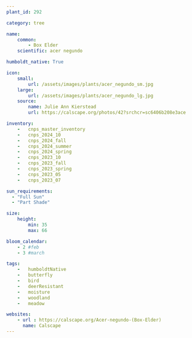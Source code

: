 ```yaml
---
plant_id: 292

category: tree

name: 
    common: 
        - Box Elder
    scientific: acer negundo

humboldt_native: True

icon: 
    small: 
        url: /assets/images/plants/acer_negundo_sm.jpg 
    large: 
        url: /assets/images/plants/acer_negundo_lg.jpg 
    source: 
        name: Julie Ann Kierstead 
        url: https://calscape.org/photos/42?srchcr=sc6406b208e3ace 

inventory: 
    -   cnps_master_inventory
    -   cnps_2024_10
    -   cnps_2024_fall
    -   cnps_2024_summer
    -   cnps_2024_spring
    -   cnps_2023_10
    -   cnps_2023_fall
    -   cnps_2023_spring
    -   cnps_2023_05 
    -   cnps_2023_07 

sun_requirements:
  - "Full Sun"
  - "Part Shade"

size:
    height: 
        min: 35
        max: 66

bloom_calendar: 
    - 2 #feb
    - 3 #march

tags:  
    -   humboldtNative
    -   butterfly
    -   bird
    -   deerResistant
    -   moisture
    -   woodland
    -   meadow

websites:
    - url : https://calscape.org/Acer-negundo-(Box-Elder) 
      name: Calscape
---
```




